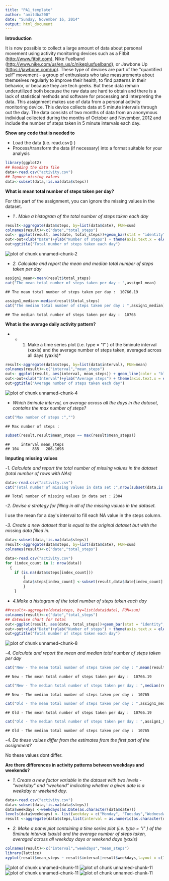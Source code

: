 ```yaml
---
title: "PA1_template"
author: "amitdba200"
date: "Sunday, November 16, 2014"
output: html_document
---
```


**Introduction**

It is now possible to collect a large amount of data about personal movement using activity monitoring
devices such as a Fitbit (http://www.fitbit.com), Nike Fuelband (http://www.nike.com/us/en_us/c/nikeplusfuelband),
or Jawbone Up (https://jawbone.com/up). These type of devices are part of the "quantified self"
movement - a group of enthusiasts who take measurements about themselves regularly to improve their
health, to find patterns in their behavior, or because they are tech geeks. But these data remain underutilized
both because the raw data are hard to obtain and there is a lack of statistical methods and
software for processing and interpreting the data.
This assignment makes use of data from a personal activity monitoring device. This device collects data
at 5 minute intervals through out the day. The data consists of two months of data from an anonymous
individual collected during the months of October and November, 2012 and include the number of steps
taken in 5 minute intervals each day.

**Show any code that is needed to**
- Load the data (i.e. read.csv() )
- Process/transform the data (if necessary) into a format suitable for your analysis


```r
library(ggplot2)
## Reading the data file
data<-read.csv("activity.csv")
## Ignore missing values
data<-subset(data,!is.na(data$steps))
```
**What is mean total number of steps taken per day?**

For this part of the assignment, you can ignore the missing values in the dataset.

- *1 . Make a histogram of the total number of steps taken each day*

```r
result<-aggregate(data$steps, by=list(data$date), FUN=sum)
colnames(result)<-c("date","total_steps")
out<- ggplot(result, aes(date, total_steps))+geom_bar(stat = "identity", colour = "blue")
out<-out+xlab("Date")+ylab("Number of steps") + theme(axis.text.x = element_text(angle = 90))
out+ggtitle("Total number of steps taken each day")
```

![plot of chunk unnamed-chunk-2](figure/unnamed-chunk-2-1.png) 

- *2. Calculate and report the mean and median total number of steps taken per day*

```r
assign1_mean<-mean(result$total_steps)
cat("The mean total number of steps taken per day : ",assign1_mean)
```

```
## The mean total number of steps taken per day :  10766.19
```

```r
assign1_median<-median(result$total_steps)
cat("The median total number of steps taken per day : ",assign1_median)
```

```
## The median total number of steps taken per day :  10765
```

**What is the average daily activity pattern?**

- * 1. Make a time series plot (i.e. type = "l" ) of the 5minute interval (xaxis) and the average number of steps taken, averaged across all days (yaxis)*

```r
result<-aggregate(data$steps, by=list(data$interval), FUN=mean)
colnames(result)<-c("interval","mean_steps")
out<- ggplot(result, aes(interval, mean_steps)) + geom_line(color = "blue") 
out<-out+xlab("Interval")+ylab("Average steps") + theme(axis.text.x = element_text(angle = 90))
out+ggtitle("Average number of steps taken each day")
```

![plot of chunk unnamed-chunk-4](figure/unnamed-chunk-4-1.png) 
- *Which 5minute interval, on average across all the days in the dataset, contains the max number of steps?*


```r
cat("Max number of steps :","")
```

```
## Max number of steps :
```

```r
subset(result,result$mean_steps == max(result$mean_steps))
```

```
##     interval mean_steps
## 104      835   206.1698
```

**Imputing missing values**

-*1. Calculate and report the total number of missing values in the dataset (total number of rows with NAs)*


```r
data<-read.csv("activity.csv")
cat("Total number of missing values in data set :",nrow(subset(data,is.na(data$steps))))
```

```
## Total number of missing values in data set : 2304
```

-*2. Devise a strategy for filling in all of the missing values in the dataset.*

I use the mean for a day's interval to fill each NA value in the steps column.

-*3. Create a new dataset that is equal to the original dataset but with the missing data filled in.*

```r
data<-subset(data,!is.na(data$steps))
result<-aggregate(data$steps, by=list(data$date), FUN=sum)
colnames(result)<-c("date","total_steps")

data<-read.csv("activity.csv")
for (index_count in 1: nrow(data)) 
  {
	if (is.na(data$steps[index_count])) 
		{
		data$steps[index_count] <-subset(result,data$date[index_count]  ==  result$date)
		}
	}
```

- *4.Make a histogram of the total number of steps taken each day*

```r
##result<-aggregate(data$steps, by=list(data$date), FUN=sum)
colnames(result)<-c("date","total_steps")
## datewise chart for total
out<-ggplot(result, aes(date, total_steps))+geom_bar(stat = "identity", colour = "blue")
out<-out+xlab("Date")+ylab("Number of steps") + theme(axis.text.x = element_text(angle = 90))
out+ggtitle("Total number of steps taken each day")
```

![plot of chunk unnamed-chunk-8](figure/unnamed-chunk-8-1.png) 


-*4. Calculate and report the mean and median total number of steps taken per day*

```r
cat("New - The mean total number of steps taken per day : ",mean(result$total_steps))
```

```
## New - The mean total number of steps taken per day :  10766.19
```

```r
cat("New - The median total number of steps taken per day : ",median(result$total_steps))
```

```
## New - The median total number of steps taken per day :  10765
```

```r
cat("Old - The mean total number of steps taken per day : ",assign1_mean)
```

```
## Old - The mean total number of steps taken per day :  10766.19
```

```r
cat("Old - The median total number of steps taken per day : ",assign1_median)
```

```
## Old - The median total number of steps taken per day :  10765
```
-*4. Do these values differ from the estimates from the first part of the assignment?*

No these values dont differ.

**Are there differences in activity patterns between weekdays and weekends?**
- *1. Create a new factor variable in the dataset with two levels - "weekday" and "weekend" indicating whether a given date is a weekday or weekend day.*

```r
data<-read.csv("activity.csv")
data<-subset(data,!is.na(data$steps))
data$weekdays <-weekdays(as.Date(as.character(data$date)))
levels(data$weekdays) <- list(weekday = c("Monday", "Tuesday","Wednesday","Thursday", "Friday"),weekend = c("Saturday", "Sunday"))
result <-aggregate(data$steps,list(interval = as.numeric(as.character(data$interval)),weekdays = data$weekdays),FUN = mean)
```

- *2. Make a panel plot containing a time series plot (i.e. type = "l" ) of the 5minute interval (xaxis) and the average number of steps taken, averaged across all weekday days or weekend days (yaxis)*

```r
colnames(result)<-c("interval","weekdays","mean_steps")
library(lattice)
xyplot(result$mean_steps ~ result$interval|result$weekdays,layout = c(1, 2), type = "l")
```

![plot of chunk unnamed-chunk-11](figure/unnamed-chunk-11-1.png) ![plot of chunk unnamed-chunk-11](figure/unnamed-chunk-11-2.png) ![plot of chunk unnamed-chunk-11](figure/unnamed-chunk-11-3.png) ![plot of chunk unnamed-chunk-11](figure/unnamed-chunk-11-4.png) 
